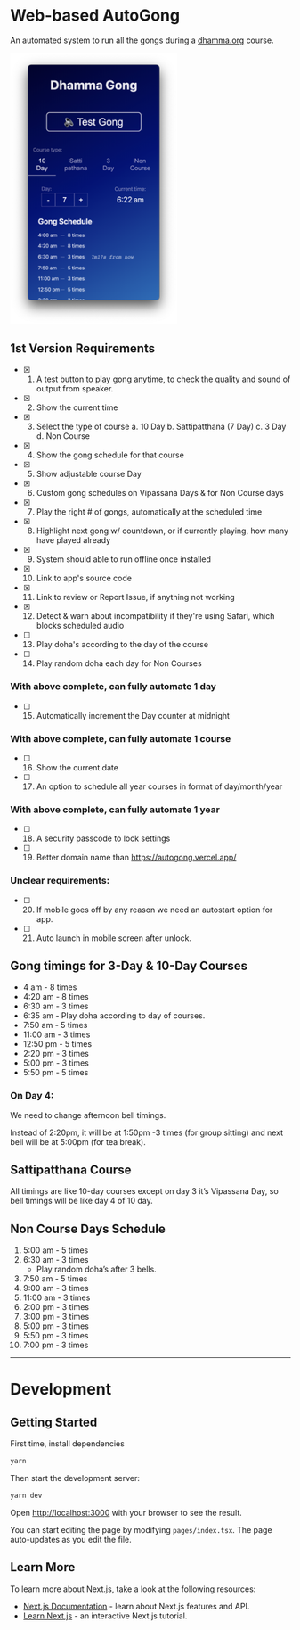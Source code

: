 # Web-based AutoGong

An automated system to run all the gongs during a [dhamma.org](https://dhamma.org) course.

<img src="./public/broz-screenshot.png" alt="screenshot" width="300px" />

## 1st Version Requirements

- [x] 1. A test button to play gong anytime, to check the quality and sound of output from speaker.
- [x] 2. Show the current time
- [x] 3. Select the type of course
    a. 10 Day
    b. Sattipatthana (7 Day)
    c. 3 Day
    d. Non Course
- [x] 4. Show the gong schedule for that course
- [x] 5. Show adjustable course Day
- [x] 6. Custom gong schedules on Vipassana Days & for Non Course days
- [x] 7. Play the right # of gongs, automatically at the scheduled time
- [x] 8. Highlight next gong w/ countdown, or if currently playing, how many have played already
- [x] 9. System should able to run offline once installed
- [x] 10. Link to app's source code
- [x] 11. Link to review or Report Issue, if anything not working
- [x] 12. Detect & warn about incompatibility if they're using Safari, which blocks scheduled audio
- [ ] 13. Play doha's according to the day of the course
- [ ] 14. Play random doha each day for Non Courses

### With above complete, can fully automate 1 day

- [ ] 15. Automatically increment the Day counter at midnight

### With above complete, can fully automate 1 course

- [ ] 16. Show the current date
- [ ] 17. An option to schedule all year courses in format of day/month/year

### With above complete, can fully automate 1 year

- [ ] 18. A security passcode to lock settings
- [ ] 19. Better domain name than https://autogong.vercel.app/

### Unclear requirements:

- [ ] 20. If mobile goes off by any reason we need an autostart option for app.
- [ ] 21. Auto launch in mobile screen after unlock.


## Gong timings for 3-Day & 10-Day Courses

- 4 am - 8 times
- 4:20 am - 8 times
- 6:30 am - 3 times
- 6:35 am - Play doha according to day of courses.
- 7:50 am - 5 times
- 11:00 am - 3 times
- 12:50 pm - 5 times
- 2:20 pm - 3 times
- 5:00 pm - 3 times
- 5:50 pm - 5 times

### On Day 4:

We need to change afternoon bell timings.

Instead of 2:20pm, it will be at 1:50pm -3 times (for group sitting) and next bell will be at 5:00pm (for tea break).

## Sattipatthana Course

All timings are like 10-day courses except on day 3 it’s Vipassana Day, so bell timings will be like day 4 of 10 day.

## Non Course Days Schedule

1. 5:00 am - 5 times
2. 6:30 am - 3 times
    - Play random doha’s after 3 bells.
3. 7:50 am - 5 times
4. 9:00 am - 3 times
5. 11:00 am - 3 times
6. 2:00 pm - 3 times
7. 3:00 pm - 3 times
8. 5:00 pm - 3 times
9. 5:50 pm - 3 times
10. 7:00 pm - 3 times

---

# Development

## Getting Started

First time, install dependencies

```bash
yarn
```

Then start the development server:

```bash
yarn dev
```

Open [http://localhost:3000](http://localhost:3000) with your browser to see the result.

You can start editing the page by modifying `pages/index.tsx`. The page auto-updates as you edit the file.

## Learn More

To learn more about Next.js, take a look at the following resources:

- [Next.js Documentation](https://nextjs.org/docs) - learn about Next.js features and API.
- [Learn Next.js](https://nextjs.org/learn) - an interactive Next.js tutorial.
